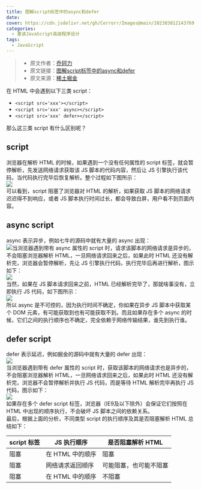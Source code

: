 ```yaml
---
title: 图解script标签中的async和defer
date:
cover: https://cdn.jsdelivr.net/gh/Cerrorr/Images@main/202303012143769.jpeg 
categories:
  - 重读JavaScript高级程序设计
tags:
  - JavaScript
---
```

> - 原文作者：[乔珂力](https://juejin.cn/user/1961184474432830)
> - 原文链接：[图解script标签中的async和defer](https://juejin.cn/post/6894629999215640583)
> - 原文来源：[稀土掘金](https://juejin.cn)

在 HTML 中会遇到以下三类 script：

*  `<script src='xxx'></script>`
*  `<script src='xxx' async></script>`
*  `<script src='xxx' defer></script>`

那么这三类 script 有什么区别呢？
## script
浏览器在解析 HTML 的时候，如果遇到一个没有任何属性的 script 标签，就会暂停解析，先发送网络请求获取该 JS 脚本的代码内容，然后让 JS 引擎执行该代码，当代码执行完毕后恢复解析。整个过程如下图所示：<br />![](https://p3-juejin.byteimg.com/tos-cn-i-k3u1fbpfcp/caf2f618530046658ab8e3b4a8699589~tplv-k3u1fbpfcp-zoom-in-crop-mark:4536:0:0:0.awebp)<br />可以看到，script 阻塞了浏览器对 HTML 的解析，如果获取 JS 脚本的网络请求迟迟得不到响应，或者 JS 脚本执行时间过长，都会导致白屏，用户看不到页面内容。

## async script
async 表示异步，例如七牛的源码中就有大量的 async 出现：<br />![](https://p3-juejin.byteimg.com/tos-cn-i-k3u1fbpfcp/2bad108f420844fab2e66e7ee80a217e~tplv-k3u1fbpfcp-zoom-in-crop-mark:4536:0:0:0.awebp)当浏览器遇到带有 async 属性的 script 时，请求该脚本的网络请求是异步的，不会阻塞浏览器解析 HTML，一旦网络请求回来之后，如果此时 HTML 还没有解析完，浏览器会暂停解析，先让 JS 引擎执行代码，执行完毕后再进行解析，图示如下：<br />![](https://p3-juejin.byteimg.com/tos-cn-i-k3u1fbpfcp/021b5dbeddb64db0a7099dc0a4dd076d~tplv-k3u1fbpfcp-zoom-in-crop-mark:4536:0:0:0.awebp)<br />当然，如果在 JS 脚本请求回来之前，HTML 已经解析完毕了，那就啥事没有，立即执行 JS 代码，如下图所示：<br />![](https://p3-juejin.byteimg.com/tos-cn-i-k3u1fbpfcp/4e5a89a4a1fe49ed9d5acaf25ef9aadd~tplv-k3u1fbpfcp-zoom-in-crop-mark:4536:0:0:0.awebp)<br />所以 async 是不可控的，因为执行时间不确定，你如果在异步 JS 脚本中获取某个 DOM 元素，有可能获取到也有可能获取不到。而且如果存在多个 async 的时候，它们之间的执行顺序也不确定，完全依赖于网络传输结果，谁先到执行谁。

## defer script
defer 表示延迟，例如掘金的源码中就有大量的 defer 出现：<br />![](https://p3-juejin.byteimg.com/tos-cn-i-k3u1fbpfcp/6355d82fadb3496fa9ca78499f598e0e~tplv-k3u1fbpfcp-zoom-in-crop-mark:4536:0:0:0.awebp)<br />当浏览器遇到带有 defer 属性的 script 时，获取该脚本的网络请求也是异步的，不会阻塞浏览器解析 HTML，一旦网络请求回来之后，如果此时 HTML 还没有解析完，浏览器不会暂停解析并执行 JS 代码，而是等待 HTML 解析完毕再执行 JS 代码，图示如下：<br />![](https://p3-juejin.byteimg.com/tos-cn-i-k3u1fbpfcp/b8313e4787f04c79838fec9961bda0fb~tplv-k3u1fbpfcp-zoom-in-crop-mark:4536:0:0:0.awebp)<br />如果存在多个 defer script 标签，浏览器（IE9及以下除外）会保证它们按照在 HTML 中出现的顺序执行，不会破坏 JS 脚本之间的依赖关系。<br />最后，根据上面的分析，不同类型 script 的执行顺序及其是否阻塞解析 HTML 总结如下：

| script 标签 | JS 执行顺序 | 是否阻塞解析 HTML |
| --- | --- | --- |
| 阻塞 | 在 HTML 中的顺序 | 阻塞 |
| 阻塞 | 网络请求返回顺序 | 可能阻塞，也可能不阻塞 |
| 阻塞 | 在 HTML 中的顺序 | 不阻塞 |

